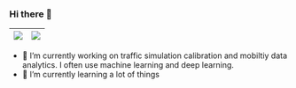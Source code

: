 ### Hi there 👋

| <a href="https://github.com/anuraghazra/github-readme-stats"><img align="center" src="https://github-readme-stats.vercel.app/api?username=vishalmhjn&count_private=true&hide=contribs,prs&hide_border=true"></a> | <a href="https://github.com/anuraghazra/github-readme-stats"><img align="center" src="https://github-readme-stats.vercel.app/api/top-langs/?username=vishalmhjn&hide=html&layout=compact&theme=buefy&hide_border=true" /></a> |
| ------------- | ------------- |

- 🔭 I’m currently working on traffic simulation calibration and mobiltiy data analytics. I often use machine learning and deep learning.
- 🌱 I’m currently learning a lot of things

<!--
**vishalmhjn/vishalmhjn** is a ✨ _special_ ✨ repository because its `README.md` (this file) appears on your GitHub profile.

Here are some ideas to get you started:

- 💬 Ask me about ...
- 📫 How to reach me: ...
- 😄 Pronouns: he/him
-->
